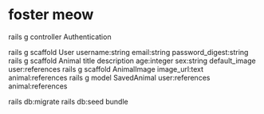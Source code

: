 # foster meow

rails g controller Authentication

rails g scaffold User username:string email:string password_digest:string 
rails g scaffold Animal title description age:integer sex:string default_image user:references
rails g scaffold AnimalImage image_url:text animal:references
rails g model SavedAnimal user:references animal:references

rails db:migrate
rails db:seed 
bundle 


